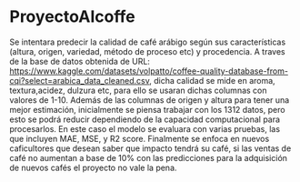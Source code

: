 # ProyectoAIcoffe
Se intentara predecir la calidad de café arábigo según sus características (altura, origen, variedad, método de proceso etc) y procedencia. A traves de la base de datos obtenida de URL: https://www.kaggle.com/datasets/volpatto/coffee-quality-database-from-cqi?select=arabica_data_cleaned.csv, dicha calidad se mide en aroma, textura,acidez, dulzura etc, para ello se usaran dichas columnas con valores de 1-10. Además de las columnas de origen y altura para tener una mejor estimación, inicialmente se piensa trabajar con los 1312 datos, pero esto se podrá reducir dependiendo de la capacidad computacional para procesarlos. En este caso el modelo se evaluara con varias pruebas, las que incluyen MAE, MSE, y R2 score. Finalmente se enfoca en nuevos caficultores que desean saber que impacto tendrá su café, si las ventas de café no aumentan a base de 10% con las predicciones para la adquisición de nuevos cafés el proyecto no vale la pena. 